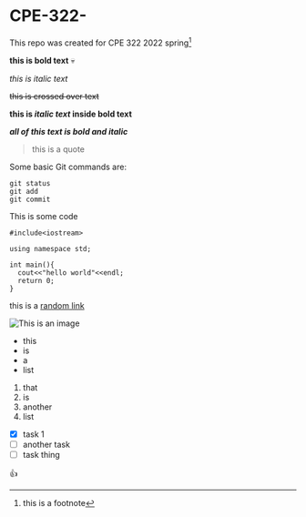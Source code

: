 # CPE-322-
This repo was created for CPE 322 2022 spring[^1]

**this is bold text** 💀

*this is italic text*

~~this is crossed over text~~

**this is _italic text_ inside bold text**

***all of this text is bold and italic***

>this is a quote

Some basic Git commands are:
```
git status
git add
git commit
```

This is some code

```
#include<iostream>

using namespace std;

int main(){
  cout<<"hello world"<<endl;
  return 0;
}
```

this is a [random link](https://www.youtube.com/watch?v=dQw4w9WgXcQ)

![This is an image](https://media.discordapp.net/attachments/623239385177128973/935260267783290890/unknown.png?width=473&height=473)

- this 
- is
- a
- list

1. that 
2. is 
3. another
4. list


- [x] task 1
- [ ] another task
- [ ] task thing

:thumbsup:


[^1]:this is a footnote


